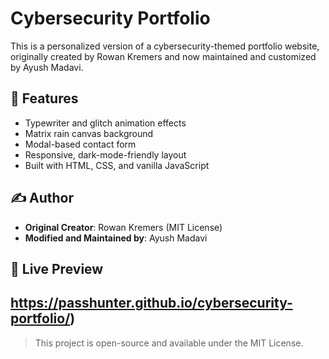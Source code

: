 # Cybersecurity Portfolio

This is a personalized version of a cybersecurity-themed portfolio website, originally created by Rowan Kremers and now maintained and customized by Ayush Madavi.

## 🔐 Features
- Typewriter and glitch animation effects
- Matrix rain canvas background
- Modal-based contact form
- Responsive, dark-mode-friendly layout
- Built with HTML, CSS, and vanilla JavaScript

## ✍️ Author
- **Original Creator**: Rowan Kremers (MIT License)
- **Modified and Maintained by**: Ayush Madavi

## 🔗 Live Preview
https://passhunter.github.io/cybersecurity-portfolio/)
---

> This project is open-source and available under the MIT License.
